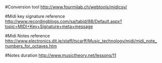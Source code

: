 #Conversion tool
http://www.fourmilab.ch/webtools/midicsv/

#Midi key signature reference
http://www.recordingblogs.com/sa/tabid/88/Default.aspx?topic=MIDI+Key+Signature+meta+message

#Midi Notes reference
http://www.electronics.dit.ie/staff/tscarff/Music_technology/midi/midi_note_numbers_for_octaves.htm

#Notes duration
http://www.musictheory.net/lessons/11

